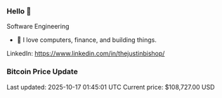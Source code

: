 ### Hello 🤙  

Software Engineering

- 🔭 I love computers, finance, and building things.
  
LinkedIn: https://www.linkedin.com/in/thejustinbishop/  








































































































































































































































































































































































































































































































































































































































































































































































































































































































































































































































































































































































































































### Bitcoin Price Update
Last updated: 2025-10-17 01:45:01 UTC
Current price: $108,727.00 USD
